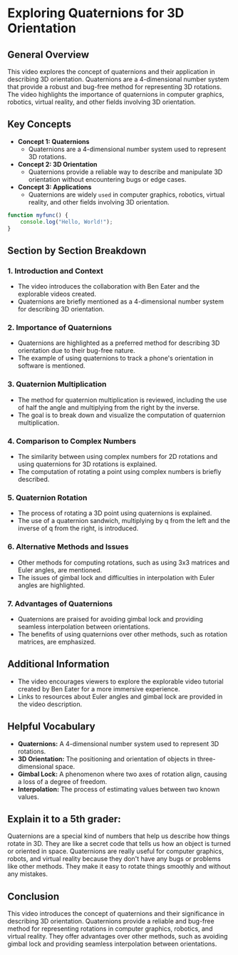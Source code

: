 # Exploring Quaternions for 3D Orientation

## General Overview
This video explores the concept of quaternions and their application in describing 3D orientation. Quaternions are a 4-dimensional number system that provide a robust and bug-free method for representing 3D rotations. The video highlights the importance of quaternions in computer graphics, robotics, virtual reality, and other fields involving 3D orientation.

## Key Concepts
- **Concept 1: Quaternions**
    - Quaternions are a 4-dimensional number system used to represent 3D rotations.
- **Concept 2: 3D Orientation**
    - Quaternions provide a reliable way to describe and manipulate 3D orientation without encountering bugs or edge cases.
- **Concept 3: Applications**
    - Quaternions are widely `used` in computer graphics, robotics, virtual reality, and other fields involving 3D orientation.

```javascript
function myfunc() {
    console.log("Hello, World!");
}
```

## Section by Section Breakdown

### 1. Introduction and Context
- The video introduces the collaboration with Ben Eater and the explorable videos created.
- Quaternions are briefly mentioned as a 4-dimensional number system for describing 3D orientation.

### 2. Importance of Quaternions
- Quaternions are highlighted as a preferred method for describing 3D orientation due to their bug-free nature.
- The example of using quaternions to track a phone's orientation in software is mentioned.

### 3. Quaternion Multiplication
- The method for quaternion multiplication is reviewed, including the use of half the angle and multiplying from the right by the inverse.
- The goal is to break down and visualize the computation of quaternion multiplication.

### 4. Comparison to Complex Numbers
- The similarity between using complex numbers for 2D rotations and using quaternions for 3D rotations is explained.
- The computation of rotating a point using complex numbers is briefly described.

### 5. Quaternion Rotation
- The process of rotating a 3D point using quaternions is explained.
- The use of a quaternion sandwich, multiplying by q from the left and the inverse of q from the right, is introduced.

### 6. Alternative Methods and Issues
- Other methods for computing rotations, such as using 3x3 matrices and Euler angles, are mentioned.
- The issues of gimbal lock and difficulties in interpolation with Euler angles are highlighted.

### 7. Advantages of Quaternions
- Quaternions are praised for avoiding gimbal lock and providing seamless interpolation between orientations.
- The benefits of using quaternions over other methods, such as rotation matrices, are emphasized.

## Additional Information
- The video encourages viewers to explore the explorable video tutorial created by Ben Eater for a more immersive experience.
- Links to resources about Euler angles and gimbal lock are provided in the video description.

## Helpful Vocabulary
- **Quaternions:** A 4-dimensional number system used to represent 3D rotations.
- **3D Orientation:** The positioning and orientation of objects in three-dimensional space.
- **Gimbal Lock:** A phenomenon where two axes of rotation align, causing a loss of a degree of freedom.
- **Interpolation:** The process of estimating values between two known values.

## Explain it to a 5th grader:
Quaternions are a special kind of numbers that help us describe how things rotate in 3D. They are like a secret code that tells us how an object is turned or oriented in space. Quaternions are really useful for computer graphics, robots, and virtual reality because they don't have any bugs or problems like other methods. They make it easy to rotate things smoothly and without any mistakes.

## Conclusion
This video introduces the concept of quaternions and their significance in describing 3D orientation. Quaternions provide a reliable and bug-free method for representing rotations in computer graphics, robotics, and virtual reality. They offer advantages over other methods, such as avoiding gimbal lock and providing seamless interpolation between orientations.